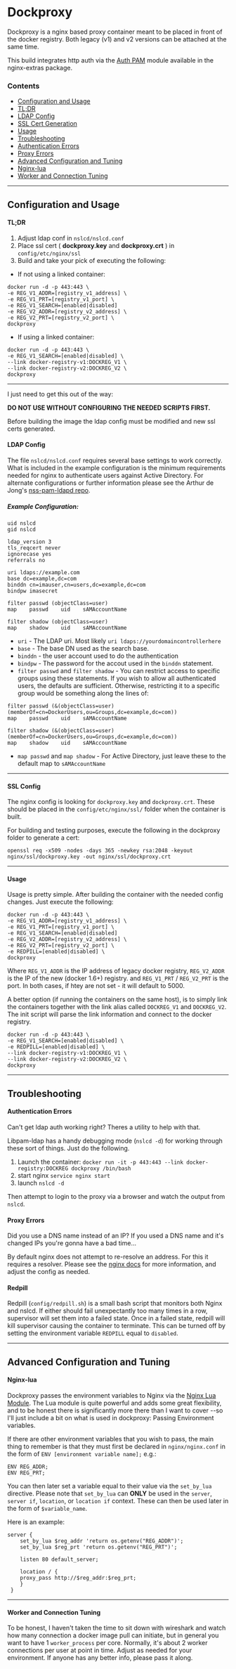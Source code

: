 # Dockproxy

Dockproxy is a nginx based proxy container meant to be placed in front of the docker registry. Both legacy (v1) and v2 versions can be attached at the same time.

This build integrates http auth via the [Auth PAM](http://web.iti.upv.es/~sto/nginx/) module available in the nginx-extras package.

### Contents
 * [Configuration and Usage](#configuration-and-Usage)
  * [TL;DR](#tl-dr)
  * [LDAP Config](#ldap-config)
  * [SSL Cert Generation](#ssl-cert-generation)
  * [Usage](#usage)
 * [Troubleshooting](#troubleshooting)
  * [Authentication Errors](#authentication-errors)
  * [Proxy Errors](#proxy-errors)
 * [Advanced Configuration and Tuning](#advanced-configuration-and-tuning)
  * [Nginx-lua](#nginx-lua)
  * [Worker and Connection Tuning](#worker-and-connection-tuning)

---



## Configuration and Usage

#### TL;DR

1. Adjust ldap conf in `nslcd/nslcd.conf`
2. Place ssl cert ( **dockproxy.key** and **dockproxy.crt** ) in `config/etc/nginx/ssl`
3. Build and take your pick of executing the following:
 * If not using a linked container:

```
docker run -d -p 443:443 \
-e REG_V1_ADDR=[registry_v1_address] \
-e REG_V1_PRT=[registry_v1_port] \
-e REG_V1_SEARCH=[enabled|disabled]
-e REG_V2_ADDR=[registry_v2_address] \
-e REG_V2_PRT=[registry_v2_port] \
dockproxy
```

 * If using a linked container:

```
docker run -d -p 443:443 \
-e REG_V1_SEARCH=[enabled|disabled] \
--link docker-registry-v1:DOCKREG_V1 \
--link docker-registry-v2:DOCKREG_V2 \
dockproxy
```

----------


I just need to get this out of the way:

**DO NOT USE WITHOUT CONFIGURING THE NEEDED SCRIPTS FIRST.**

Before building the image the ldap config must be modified and new ssl certs generated.


#### LDAP Config
The file `nslcd/nslcd.conf` requires several base settings to work correctly. What is included in the example configuration is the minimum requirements needed for nginx to authenticate users against Active Directory. For alternate configurations or further information please see the Arthur de Jong's [nss-pam-ldapd repo](https://github.com/arthurdejong/nss-pam-ldapd).

##### Example Configuration:

```
uid nslcd
gid nslcd

ldap_version 3
tls_reqcert never
ignorecase yes
referrals no

uri ldaps://example.com
base dc=example,dc=com
binddn cn=imauser,cn=users,dc=example,dc=com
bindpw imasecret

filter passwd (objectClass=user)
map    passwd    uid    sAMAccountName
 
filter shadow (objectClass=user)
map    shadow    uid    sAMAccountName
```



* `uri` - The LDAP uri. Most likely `uri ldaps://yourdomaincontrollerhere`
* `base` - The base DN used as the search base.
* `binddn` - the user account used to do the authentication
* `bindpw` - The password for the accout used in the `binddn` statement.
*  `filter passwd` and `filter shadow` - You can restrict access to specific groups using these statements. If you wish to allow all authenticated users, the defaults are sufficient. Otherwise, restricting it to a specific group would be something along the lines of:

```
filter passwd (&(objectClass=user)(memberOf=cn=DockerUsers,ou=Groups,dc=example,dc=com))
map    passwd    uid    sAMAccountName

filter shadow (&(objectClass=user)(memberOf=cn=DockerUsers,ou=Groups,dc=example,dc=com))
map    shadow    uid    sAMAccountName
```
* `map passwd` and `map shadow` - For Active Directory, just leave these to the default map to `sAMAccountName`


----------
#### SSL Config
The nginx config is looking for `dockproxy.key` and `dockproxy.crt`. These should be placed in the `config/etc/nginx/ssl/` folder when the container is built.

For building and testing purposes, execute the following in the dockproxy folder to generate a cert:

`openssl req -x509 -nodes -days 365 -newkey rsa:2048 -keyout nginx/ssl/dockproxy.key -out nginx/ssl/dockproxy.crt`

----------
#### Usage

Usage is pretty simple. After building the container with the needed config changes. Just execute the following:

```
docker run -d -p 443:443 \
-e REG_V1_ADDR=[registry_v1_address] \
-e REG_V1_PRT=[registry_v1_port] \
-e REG_V1_SEARCH=[enabled|disabled]
-e REG_V2_ADDR=[registry_v2_address] \
-e REG_V2_PRT=[registry_v2_port] \
-e REDPILL=[enabled|disabled] \
dockproxy
```

Where `REG_V1_ADDR` is the IP address of legacy docker registry, `REG_V2_ADDR` is the IP of the new (docker 1.6+) registry. and `REG_V1_PRT` / `REG_V2_PRT` is the port. In both cases, if htey are not set - it will default to 5000.

A better option (if running the containers on the same host), is to simply link the containers together with the link alias called `DOCKREG_V1` and `DOCKREG_V2`. The init script will parse the link information and connect to the docker registry.

```
docker run -d -p 443:443 \
-e REG_V1_SEARCH=[enabled|disabled] \
-e REDPILL=[enabled|disabled] \
--link docker-registry-v1:DOCKREG_V1 \
--link docker-registry-v2:DOCKREG_V2 \
dockproxy
```

----------

## Troubleshooting

#### Authentication Errors
Can't get ldap auth working right? Theres a utility to help with that.

Libpam-ldap has a handy debugging mode (`nslcd -d`) for working through these sort of things. Just do the following.

1. Launch the container: `docker run -it -p 443:443 --link docker-registry:DOCKREG dockproxy /bin/bash`
2. start nginx `service nginx start`
3. launch `nslcd -d`

Then attempt to login to the proxy via a browser and watch the output from `nslcd`.


#### Proxy Errors

Did you use a DNS name instead of an IP? If you used a DNS name and it's changed IPs you're gonna have a bad time...

By default nginx does not attempt to re-resolve an address. For this it requires a resolver. Please see the [nginx docs](http://nginx.org/en/docs/http/ngx_http_core_module.html#resolver) for more information, and adjust the config as needed.

#### Redpill
Redpill (`config/redpill.sh`) is a small bash script that monitors both Nginx and nslcd. If either should fail unexpectantly too many times in a row, supervisor will set them into a failed state. Once in a failed state, redpill will kill supervisor causing the container to terminate. This can be turned off by setting the environment variable `REDPILL` equal to `disabled`.


----------

## Advanced Configuration and Tuning

#### Nginx-lua

Dockproxy passes the environment variables to Nginx via the [Nginx Lua Module](http://wiki.nginx.org/HttpLuaModule). The Lua module is quite powerful and adds some great flexibility, and to be honest there is significantly more there than I want to cover --so I'll just include a bit on what is used in dockproxy: Passing Environment variables.

If there are other environment variables that you wish to pass, the main thing to remember is that they must first be declared in `nginx/nginx.conf` in the form of `ENV [environment variable name];` e.g.:

```
ENV REG_ADDR;
ENV REG_PRT;
```

You can then later set a variable equal to their value via the `set_by_lua` directive. Please note that `set_by_lua` can **ONLY** be used in the `server`, `server if`, `location`, or `location if` context. These can then be used later in the form of `$variable_name`.

Here is an example:

```
server {
    set_by_lua $reg_addr 'return os.getenv("REG_ADDR")';
    set_by_lua $reg_prt 'return os.getenv("REG_PRT")';

    listen 80 default_server;

    location / {
    proxy_pass http://$reg_addr:$reg_prt;
    }
 }
```

----------
#### Worker and Connection Tuning

To be honest, I haven't taken the time to sit down with wireshark and watch how many connection a docker image pull can initiate, but in general you want to have 1 `worker_process` per core. Normally, it's about 2 worker connections per user at point in time. Adjust as needed for your environment. If anyone has any better info, please pass it along.



